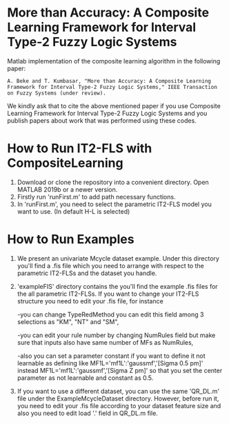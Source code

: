 # More than Accuracy: A Composite Learning Framework for Interval Type-2 Fuzzy Logic Systems
Matlab implementation of the composite learning algorithm in the following paper:

```
A. Beke and T. Kumbasar, "More than Accuracy: A Composite Learning Framework for Interval Type-2 Fuzzy Logic Systems," IEEE Transaction on Fuzzy Systems (under review). 
```
We kindly ask that to cite the above mentioned paper if you use Composite Learning Framework for Interval Type-2 Fuzzy Logic Systems and you publish papers about work that was performed using these codes.

# How to Run IT2-FLS with CompositeLearning
1) Download or clone the repository into a convenient directory. Open MATLAB 2019b or a newer version.
2) Firstly run 'runFirst.m' to add path necessary functions.
3) In 'runFirst.m', you need to select the parametric IT2-FLS model you want to use. (In default H-L is selected) 

# How to Run Examples
1) We present an univariate Mcycle dataset example. Under this directory you'll find a .fis file which you need to arrange with respect to the parametric IT2-FLSs and the dataset you handle. 
2) 'exampleFIS' directory contains the you'll find the example .fis files for the all parametric IT2-FLSs. If you want to change your IT2-FLS structure you need to edit your .fis file, for instance 

      -you can change TypeRedMethod you can edit this field among 3 selections as "KM", "NT" and "SM",
      
      -you can edit your rule number by changing NumRules field but make sure that inputs also have same number of MFs as NumRules,
      
      -also you can set a parameter constant if you want to define it not learnable as defining like MF1L='mf1L':'gaussmf','[Sigma 0.5 pm]' instead MF1L='mf1L':'gaussmf','[Sigma Z pm]' so that you set the center parameter as not learnable and constant as 0.5.    
 
3) If you want to use a different dataset, you can use the same 'QR_DL.m' file under the ExampleMcycleDataset directory. However, before run it, you need to edit your .fis file according to your dataset feature size and also you need to edit load '.' field in QR_DL.m file.
      
